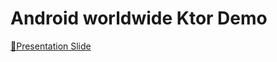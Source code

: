 # Android worldwide Ktor Demo

[📝Presentation Slide](https://speakerdeck.com/manuelernest0/building-asynchronous-api-with-ktor-and-kotlin-android-worldwide)